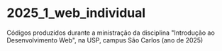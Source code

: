 # 2025_1_web_individual
Códigos produzidos durante a ministração da disciplina "Introdução ao Desenvolvimento Web", na USP, campus São Carlos (ano de 2025)
